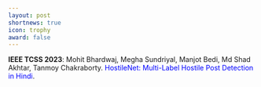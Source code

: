 ```yaml
---
layout: post
shortnews: true
icon: trophy
award: false
---
```


<b>IEEE TCSS 2023</b>: Mohit Bhardwaj, Megha Sundriyal, Manjot Bedi, Md Shad Akhtar, Tanmoy Chakraborty. <font color="blue"> HostileNet: Multi-Label Hostile Post Detection in Hindi</font>.
